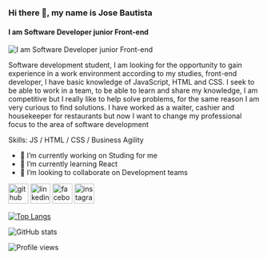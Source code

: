 ### Hi there 👋, my name is Jose Bautista
#### I am Software Developer junior Front-end 
![I am Software Developer junior Front-end ](https://www.linkedin.com/in/jose-bautista-sft/)

Software development student, I am looking for the opportunity to gain experience in a work environment according to my studies, front-end developer, I have basic knowledge of JavaScript, HTML and CSS.
I seek to be able to work in a team, to be able to learn and share my knowledge, I am competitive but I really like to help solve problems, for the same reason I am very curious to find solutions.
I have worked as a waiter, cashier and housekeeper for restaurants but now I want to change my professional focus to the area of software development

Skills: JS / HTML / CSS / Business Agility

- 🔭 I’m currently working on Studing for me 
- 🌱 I’m currently learning React 
- 👯 I’m looking to collaborate on Development teams 


[<img src='https://cdn.jsdelivr.net/npm/simple-icons@3.0.1/icons/github.svg' alt='github' height='40'>](https://github.com/https://github.com/josebautiista)  [<img src='https://cdn.jsdelivr.net/npm/simple-icons@3.0.1/icons/linkedin.svg' alt='linkedin' height='40'>](https://www.linkedin.com/in/https://www.linkedin.com/in/jose-bautista-sft//)  [<img src='https://cdn.jsdelivr.net/npm/simple-icons@3.0.1/icons/facebook.svg' alt='facebook' height='40'>](https://www.facebook.com/https://web.facebook.com/jose.bautista.r?_rdc=1&_rdr)  [<img src='https://cdn.jsdelivr.net/npm/simple-icons@3.0.1/icons/instagram.svg' alt='instagram' height='40'>](https://www.instagram.com/https://instagram.com/jobaro21?igshid=ZDdkNTZiNTM=/)  

[![Top Langs](https://github-readme-stats.vercel.app/api/top-langs/?username=https://github.com/josebautiista)](https://github.com/anuraghazra/github-readme-stats)

![GitHub stats](https://github-readme-stats.vercel.app/api?username=https://github.com/josebautiista&show_icons=true)  

![Profile views](https://gpvc.arturio.dev/https://github.com/josebautiista)  

